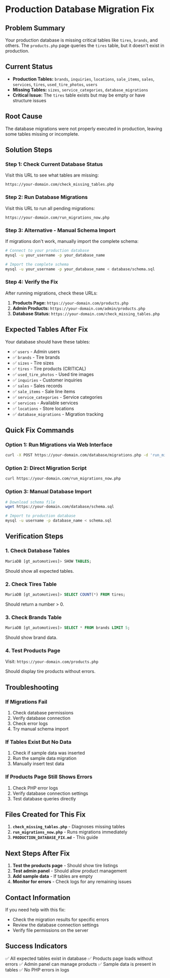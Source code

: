 # Production Database Migration Fix

## Problem Summary

Your production database is missing critical tables like `tires`, `brands`, and others. The `products.php` page queries the `tires` table, but it doesn't exist in production.

## Current Status

- **Production Tables:** `brands`, `inquiries`, `locations`, `sale_items`, `sales`, `services`, `tires`, `used_tire_photos`, `users`
- **Missing Tables:** `sizes`, `service_categories`, `database_migrations`
- **Critical Issue:** The `tires` table exists but may be empty or have structure issues

## Root Cause

The database migrations were not properly executed in production, leaving some tables missing or incomplete.

## Solution Steps

### Step 1: Check Current Database Status

Visit this URL to see what tables are missing:

```
https://your-domain.com/check_missing_tables.php
```

### Step 2: Run Database Migrations

Visit this URL to run all pending migrations:

```
https://your-domain.com/run_migrations_now.php
```

### Step 3: Alternative - Manual Schema Import

If migrations don't work, manually import the complete schema:

```bash
# Connect to your production database
mysql -u your_username -p your_database_name

# Import the complete schema
mysql -u your_username -p your_database_name < database/schema.sql
```

### Step 4: Verify the Fix

After running migrations, check these URLs:

1. **Products Page:** `https://your-domain.com/products.php`
2. **Admin Products:** `https://your-domain.com/admin/products.php`
3. **Database Status:** `https://your-domain.com/check_missing_tables.php`

## Expected Tables After Fix

Your database should have these tables:

- ✅ `users` - Admin users
- ✅ `brands` - Tire brands
- ✅ `sizes` - Tire sizes
- ✅ `tires` - Tire products (CRITICAL)
- ✅ `used_tire_photos` - Used tire images
- ✅ `inquiries` - Customer inquiries
- ✅ `sales` - Sales records
- ✅ `sale_items` - Sale line items
- ✅ `service_categories` - Service categories
- ✅ `services` - Available services
- ✅ `locations` - Store locations
- ✅ `database_migrations` - Migration tracking

## Quick Fix Commands

### Option 1: Run Migrations via Web Interface

```bash
curl -X POST https://your-domain.com/database/migrations.php -d 'run_migrations=1'
```

### Option 2: Direct Migration Script

```bash
curl https://your-domain.com/run_migrations_now.php
```

### Option 3: Manual Database Import

```bash
# Download schema file
wget https://your-domain.com/database/schema.sql

# Import to production database
mysql -u username -p database_name < schema.sql
```

## Verification Steps

### 1. Check Database Tables

```sql
MariaDB [gt_automotives]> SHOW TABLES;
```

Should show all expected tables.

### 2. Check Tires Table

```sql
MariaDB [gt_automotives]> SELECT COUNT(*) FROM tires;
```

Should return a number > 0.

### 3. Check Brands Table

```sql
MariaDB [gt_automotives]> SELECT * FROM brands LIMIT 5;
```

Should show brand data.

### 4. Test Products Page

Visit: `https://your-domain.com/products.php`

Should display tire products without errors.

## Troubleshooting

### If Migrations Fail

1. Check database permissions
2. Verify database connection
3. Check error logs
4. Try manual schema import

### If Tables Exist But No Data

1. Check if sample data was inserted
2. Run the sample data migration
3. Manually insert test data

### If Products Page Still Shows Errors

1. Check PHP error logs
2. Verify database connection settings
3. Test database queries directly

## Files Created for This Fix

1. **`check_missing_tables.php`** - Diagnoses missing tables
2. **`run_migrations_now.php`** - Runs migrations immediately
3. **`PRODUCTION_DATABASE_FIX.md`** - This guide

## Next Steps After Fix

1. **Test the products page** - Should show tire listings
2. **Test admin panel** - Should allow product management
3. **Add sample data** - If tables are empty
4. **Monitor for errors** - Check logs for any remaining issues

## Contact Information

If you need help with this fix:

- Check the migration results for specific errors
- Review the database connection settings
- Verify file permissions on the server

## Success Indicators

✅ All expected tables exist in database
✅ Products page loads without errors
✅ Admin panel can manage products
✅ Sample data is present in tables
✅ No PHP errors in logs
